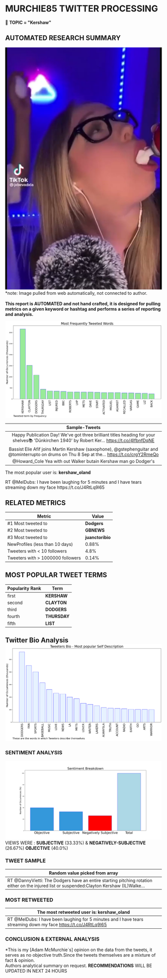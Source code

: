 # MURCHIE85 TWITTER PROCESSING 
&#x1F34E; **TOPIC = "Kershaw"**

## AUTOMATED RESEARCH SUMMARY

![image](assets/2022-09-01hashtagImage.png)*note: Image pulled from web automatically, not connected to author.
<br></br>
<b> This report is AUTOMATED and not hand crafted, it is designed for pulling metrics on a given keyword or hashtag and performs a series of reporting and analysis.</b>



![image](assets/2022-09-01TWEETS.png)



|                **Sample-Tweets**        |
| :-------------: |
| Happy Publication Day! We've got three brilliant titles heading for your shelves📚 'Dünkirchen 1940' by Robert Ker… https://t.co/4IfbnfDqNE |
| Bassist Elie Afif joins Martin Kershaw (saxophone), @gstephenguitar and @tominterrupto on drums on Thu 8 Sep at the… https://t.co/crgY2RmeQo |
| @Howard_Cole Yea with out Walker butain Kershaw man go Dodger's |

The most popular user is: **kershaw_oland**
<div class="alert alert-block alert-danger"> RT @MelDubs: I have been laughing for 5 minutes and I have tears streaming down my face https://t.co/J4RtLq9l65</div>

## RELATED METRICS<br>
| Metric | Value |
| ------------- | ------------- |
| #1 Most tweeted to  | **Dodgers** |
| #2 Most tweeted to  | **GBNEWS** |
| #3 Most tweeted to  | **juanctoribio** |
| NewProfiles (less than 10 days) | 0.88%  |
| Tweeters with < 10 followers  | 4.8%|
| Tweeters with > 1000000 followers  | 0.14%  |



## MOST POPULAR TWEET TERMS 


| Popularity Rank  | Term |
| ------------- | ------------- |
| first  | **KERSHAW**  |
| second  | **CLAYTON**  |
| third  | **DODGERS** |
| fourth  | **THURSDAY**  |
| fifth  | **LIST**  |


## Twitter Bio Analysis![image](assets/2022-09-01BIO.png)
### SENTIMENT ANALYSIS
![image](assets/2022-09-01sentiment.png)
VIEWS WERE : **SUBJECTIVE**  (33.33%) & **NEGATIVELY-SUBJECTIVE** (26.67%) **OBJECTIVE** (40.0%)

### TWEET SAMPLE 
| Random value picked from array |
| ------------- |
|RT @DannyVietti: The Dodgers have an entire starting pitching rotation either on the injured list or suspended:Clayton Kershaw (IL)Walke… |

### MOST RETWEETED 

| The most retweeted user is: **kershaw_oland**  |
| ------------- |
| RT @MelDubs: I have been laughing for 5 minutes and I have tears streaming down my face https://t.co/J4RtLq9l65 |

### CONCLUSION & EXTERNAL ANALYSIS

*This is my [Adam McMurchie`s] opinion on the data from the tweets, it serves as no objective truth.Since the tweets themselves are a mixture of fact & opinion.<br>
Authors analytical summary on request.
**RECOMMENDATIONS** WILL BE UPDATED IN NEXT  24 HOURS <br>